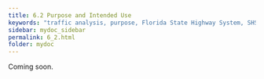 ```yaml
---
title: 6.2 Purpose and Intended Use
keywords: "traffic analysis, purpose, Florida State Highway System, SHS"
sidebar: mydoc_sidebar
permalink: 6_2.html
folder: mydoc
---
```


<p>
  Coming soon.
</p>
